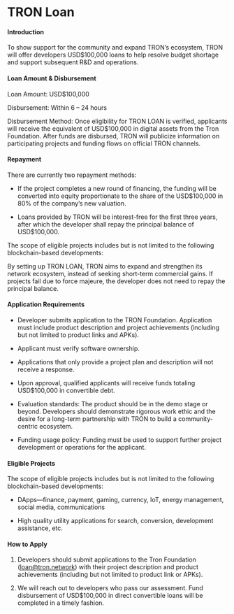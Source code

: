 # TRON Loan

#### Introduction

To show support for the community and expand TRON’s ecosystem, TRON will offer developers USD$100,000 loans to help resolve budget shortage and support subsequent R&D and operations. 

#### Loan Amount & Disbursement

Loan Amount: USD$100,000   

Disbursement: Within 6 – 24 hours  

Disbursement Method: Once eligibility for TRON LOAN is verified, applicants will receive the equivalent of USD$100,000 in digital assets from the Tron Foundation. After funds are disbursed, TRON will publicize information on participating projects and funding flows on official TRON channels.

#### Repayment

There are currently two repayment methods:

+ If the project completes a new round of financing, the funding will be converted into equity proportionate to the share of the USD$100,000 in 80% of the company’s new valuation.

+ Loans provided by TRON will be interest-free for the first three years, after which the developer shall repay the principal balance of USD$100,000.

The scope of eligible projects includes but is not limited to the following blockchain-based developments:

By setting up TRON LOAN, TRON aims to expand and strengthen its network ecosystem, instead of seeking short-term commercial gains. If projects fail due to force majeure, the developer does not need to repay the principal balance.

#### Application Requirements

+ Developer submits application to the TRON Foundation. Application must include product description and project achievements (including but not limited to product links and APKs).

+ Applicant must verify software ownership.

+ Applications that only provide a project plan and description will not receive a response.

+ Upon approval, qualified applicants will receive funds totaling USD$100,000 in convertible debt.

+ Evaluation standards: The product should be in the demo stage or beyond. Developers should demonstrate rigorous work ethic and the desire for a long-term partnership with TRON to build a community-centric ecosystem.

+ Funding usage policy: Funding must be used to support further project development or operations for the applicant.

#### Eligible Projects

The scope of eligible projects includes but is not limited to the following blockchain-based developments:

+ DApps—finance, payment, gaming, currency, IoT, energy management, social media, communications

+ High quality utility applications for search, conversion, development assistance, etc.


#### How to Apply

1.	Developers should submit applications to the Tron Foundation (loan@tron.network) with their project description and product achievements (including but not limited to product link or APKs).

2.	We will reach out to developers who pass our assessment. Fund disbursement of USD$100,000 in direct convertible loans will be completed in a timely fashion. 
